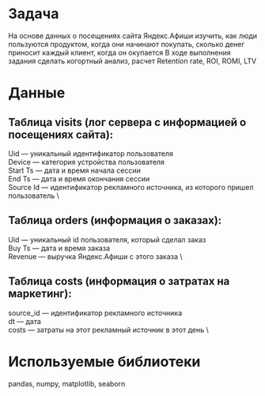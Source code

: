 # Задача
На основе данных о посещениях сайта Яндекс.Афиши изучить, 
как люди пользуются продуктом, когда они начинают покупать, 
сколько денег приносит каждый клиент, когда он окупается
В ходе выполнения задания сделать когортный анализ, расчет Retention rate, ROI, ROMI, LTV

# Данные
## Таблица visits (лог сервера с информацией о посещениях сайта):
Uid — уникальный идентификатор пользователя \
Device — категория устройства пользователя \
Start Ts — дата и время начала сессии \
End Ts — дата и время окончания сессии \
Source Id — идентификатор рекламного источника, из которого пришел пользователь \
## Таблица orders (информация о заказах):
Uid — уникальный id пользователя, который сделал заказ \
Buy Ts — дата и время заказа \
Revenue — выручка Яндекс.Афиши с этого заказа \
## Таблица costs (информация о затратах на маркетинг):
source_id — идентификатор рекламного источника \
dt — дата \
costs — затраты на этот рекламный источник в этот день \

# Используемые библиотеки
pandas, numpy, matplotlib, seaborn
